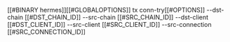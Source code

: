 [[#BINARY hermes]][[#GLOBALOPTIONS]] tx conn-try[[#OPTIONS]] --dst-chain [[#DST_CHAIN_ID]] --src-chain [[#SRC_CHAIN_ID]] --dst-client [[#DST_CLIENT_ID]] --src-client [[#SRC_CLIENT_ID]] --src-connection [[#SRC_CONNECTION_ID]]
